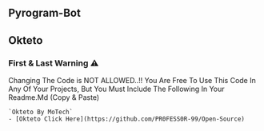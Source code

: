 ## Pyrogram-Bot

## Okteto

### First & Last Warning ⚠️
Changing The Code is NOT ALLOWED..!! You Are Free To Use This Code In Any Of Your Projects, But You Must Include The Following In Your Readme.Md (Copy & Paste)

```
`Okteto By MoTech`
- [Okteto Click Here](https://github.com/PR0FESS0R-99/Open-Source)
```
